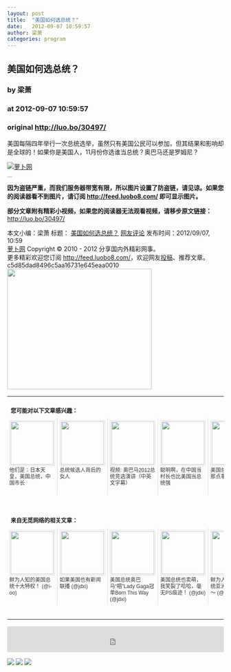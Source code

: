 ```yaml
---
layout: post
title:  "美国如何选总统？"
date:   2012-09-07 10:59:57
author: 梁萧
categories: program
---
```


## 美国如何选总统？
### by 梁萧
### at 2012-09-07 10:59:57
### original <http://luo.bo/30497/>

<p>美国每隔四年举行一次总统选举，虽然只有美国公民可以参加，但其结果和影响却是全球的！如果你是美国人，11月份你选谁当总统？奥巴马还是罗姆尼？</p><p><a title="萝卜网" href="http://dulei.si/files/2012/09/07/427a0c5b92ade21e40311c5579a897cd.jpg"><img title="萝卜网" src="http://dulei.si/files/2012/09/07/427a0c5b92ade21e40311c5579a897cd.jpg" alt="萝卜网" border="0"></a></p><p style="margin:0;padding:0;height:1px;overflow:hidden"> <a href="http://www.wumii.com/widget/relatedItems.htm" style="border:0"><img src="http://static.wumii.com/images/pixel.png" alt="无觅相关文章插件，快速提升流量" style="border:0;padding:0;margin:0"></a></p><p><strong>因为盗链严重，而我们服务器带宽有限，所以图片设置了防盗链，请见谅。如果您的阅读器看不到图片，请订阅 <a href="http://feed.luobo8.com/">http://feed.luobo8.com/</a> 即可显示图片。</strong></p><p><strong>部分文章附有精彩小视频，如果您的阅读器无法观看视频，请移步原文链接：</strong> <a href="http://luo.bo/30497/" title="美国如何选总统？">http://luo.bo/30497/</a></p> 本文小编：梁萧 标题： <a href="http://luo.bo/30497/" title="美国如何选总统？">美国如何选总统？</a> <a href="http://luo.bo/30497/#comments" title="to the comments">网友评论</a> 发布时间：2012/09/07, 10:59 <br> <a href="http://luo.bo/" title="萝卜网 - 人人都是艺术家">萝卜网</a> Copyright © 2010 - 2012 分享国内外精彩网事。<br> 更多精彩欢迎您订阅 <a href="http://feed.luobo8.com/">http://feed.luobo8.com/</a>，欢迎网友<a href="http://luo.bo/delivery/">投稿</a>、推荐文章。<br> c5d85dad8496c5aa16731e645eaa0010<br><a href="http://s.click.taobao.com/t_9?p=mm_11009023_2276368_9074249&amp;l=http%3A%2F%2Fmall.taobao.com%2F&amp;eventid=101766"><img src="http://a.tbcdn.cn/apps/med/www/images/pub/tmall/336x280.jpg" width="336px" height="280px" border="0"></a><br><table cellspacing="0" cellpadding="3" border="0" style="clear:both"><tr><td colspan="5"><b><font size="-1" style="display:block!important;padding:20px 0 5px!important">您可能对以下文章感兴趣：</font></b></td></tr><tr><td width="106" valign="top" style="padding:5px!important;margin:0!important"> <a title="他们是：日本天皇，美国总统，中国巿长" style="text-decoration:none!important" href="http://app.wumii.com/ext/redirect?url=http%3A%2F%2Fluo.bo%2F30130%2F&amp;from=http%3A%2F%2Fluo.bo%2F30497%2F"> <img style="margin:0!important;padding:2px!important;border:1px solid #dddddd!important;width:100px!important;height:100px!important" src="http://static.wumii.cn/site_images/2012/09/01/45929774.jpg" width="100px" height="100px"><br> <font size="-1" color="#333333" style="display:block!important;line-height:15px!important;width:106px!important;font:12px/15px arial!important;height:60px!important;margin:3px 0 0 0!important;padding:0!important;overflow:hidden!important">他们是：日本天皇，美国总统，中国巿长</font> </a></td><td width="106" valign="top" style="padding:5px!important;margin:0!important;border-left:1px solid #dddddd!important"> <a title="总统候选人背后的女人" style="text-decoration:none!important" href="http://app.wumii.com/ext/redirect?url=http%3A%2F%2Fluo.bo%2F30471%2F&amp;from=http%3A%2F%2Fluo.bo%2F30497%2F"> <img style="margin:0!important;padding:2px!important;border:1px solid #dddddd!important;width:100px!important;height:100px!important" src="http://static.wumii.cn/site_images/2012/09/06/46923509.jpg" width="100px" height="100px"><br> <font size="-1" color="#333333" style="display:block!important;line-height:15px!important;width:106px!important;font:12px/15px arial!important;height:60px!important;margin:3px 0 0 0!important;padding:0!important;overflow:hidden!important">总统候选人背后的女人</font> </a></td><td width="106" valign="top" style="padding:5px!important;margin:0!important;border-left:1px solid #dddddd!important"> <a title="视频: 奥巴马2012总统竞选演讲（中英文字幕）" style="text-decoration:none!important" href="http://app.wumii.com/ext/redirect?url=http%3A%2F%2Fluo.bo%2F30093%2F&amp;from=http%3A%2F%2Fluo.bo%2F30497%2F"> <img style="margin:0!important;padding:2px!important;border:1px solid #dddddd!important;width:100px!important;height:100px!important" src="http://static.wumii.cn/site_images/2012/08/31/45799646.jpg" width="100px" height="100px"><br> <font size="-1" color="#333333" style="display:block!important;line-height:15px!important;width:106px!important;font:12px/15px arial!important;height:60px!important;margin:3px 0 0 0!important;padding:0!important;overflow:hidden!important">视频: 奥巴马2012总统竞选演讲（中英文字幕）</font> </a></td><td width="106" valign="top" style="padding:5px!important;margin:0!important;border-left:1px solid #dddddd!important"> <a title="聪明啊，在中国当村长也比美国当总统强" style="text-decoration:none!important" href="http://app.wumii.com/ext/redirect?url=http%3A%2F%2Fluo.bo%2F29846%2F&amp;from=http%3A%2F%2Fluo.bo%2F30497%2F"> <img style="margin:0!important;padding:2px!important;border:1px solid #dddddd!important;width:100px!important;height:100px!important" src="http://static.wumii.cn/site_images/2012/08/27/44886840.jpg" width="100px" height="100px"><br> <font size="-1" color="#333333" style="display:block!important;line-height:15px!important;width:106px!important;font:12px/15px arial!important;height:60px!important;margin:3px 0 0 0!important;padding:0!important;overflow:hidden!important">聪明啊，在中国当村长也比美国当总统强</font> </a></td><td width="106" valign="top" style="padding:5px!important;margin:0!important;border-left:1px solid #dddddd!important"> <a title="美国总统保镖招妓那点事" style="text-decoration:none!important" href="http://app.wumii.com/ext/redirect?url=http%3A%2F%2Fluo.bo%2F23574%2F&amp;from=http%3A%2F%2Fluo.bo%2F30497%2F"> <img style="margin:0!important;padding:2px!important;border:1px solid #dddddd!important;width:100px!important;height:100px!important" src="http://static.wumii.cn/site_images/2012/04/19/19853013.jpg" width="100px" height="100px"><br> <font size="-1" color="#333333" style="display:block!important;line-height:15px!important;width:106px!important;font:12px/15px arial!important;height:60px!important;margin:3px 0 0 0!important;padding:0!important;overflow:hidden!important">美国总统保镖招妓那点事</font> </a></td></tr> <td><br><tr><td colspan="5"><b><font size="-1" style="display:block!important;padding:20px 0 5px!important">来自无觅网络的相关文章：</font></b></td></tr><tr><td width="106" valign="top" style="padding:5px!important;margin:0!important"> <a title="鲜为人知的美国总统十大特权！" style="text-decoration:none!important" href="http://app.wumii.com/ext/redirect?url=http%3A%2F%2Fwww.i-oo.com%2Fpost%2F125.html&amp;from=http%3A%2F%2Fluo.bo%2F30497%2F"> <img style="margin:0!important;padding:2px!important;border:1px solid #dddddd!important;width:100px!important;height:100px!important" src="http://static.wumii.cn/site_images/2011/07/27/19264604.jpg" width="100px" height="100px"><br> <font size="-1" color="#333333" style="display:block!important;line-height:15px!important;width:106px!important;font:12px/15px arial!important;height:60px!important;margin:3px 0 0 0!important;padding:0!important;overflow:hidden!important">鲜为人知的美国总统十大特权！ (@i-oo)</font> </a></td><td width="106" valign="top" style="padding:5px!important;margin:0!important;border-left:1px solid #dddddd!important"> <a title="如果美国也有新闻联播" style="text-decoration:none!important" href="http://app.wumii.com/ext/redirect?url=http%3A%2F%2Fjdxi.net%2Fpost%2Fxin-wen-lian-bo%2F&amp;from=http%3A%2F%2Fluo.bo%2F30497%2F"> <img style="margin:0!important;padding:2px!important;border:1px solid #dddddd!important;width:100px!important;height:100px!important" src="http://static.wumii.com/site_images/2012/06/29/33030859.jpg" width="100px" height="100px"><br> <font size="-1" color="#333333" style="display:block!important;line-height:15px!important;width:106px!important;font:12px/15px arial!important;height:60px!important;margin:3px 0 0 0!important;padding:0!important;overflow:hidden!important">如果美国也有新闻联播 (@jdxi)</font> </a></td><td width="106" valign="top" style="padding:5px!important;margin:0!important;border-left:1px solid #dddddd!important"> <a title="美国总统奥巴马“唱”Lady Gaga冠单Born This Way" style="text-decoration:none!important" href="http://app.wumii.com/ext/redirect?url=http%3A%2F%2Fjdxi.net%2Fpost%2Fobama-gaga%2F&amp;from=http%3A%2F%2Fluo.bo%2F30497%2F"> <img style="margin:0!important;padding:2px!important;border:1px solid #dddddd!important;width:100px!important;height:100px!important" src="http://static.wumii.cn/site_images/2012/01/13/13916562.jpg" width="100px" height="100px"><br> <font size="-1" color="#333333" style="display:block!important;line-height:15px!important;width:106px!important;font:12px/15px arial!important;height:60px!important;margin:3px 0 0 0!important;padding:0!important;overflow:hidden!important">美国总统奥巴马“唱”Lady Gaga冠单Born This Way (@jdxi)</font> </a></td><td width="106" valign="top" style="padding:5px!important;margin:0!important;border-left:1px solid #dddddd!important"> <a title="美国总统也卖萌，我笑裂了哈哈，毫无PS痕迹！" style="text-decoration:none!important" href="http://app.wumii.com/ext/redirect?url=http%3A%2F%2Fjdxi.net%2Fpost%2Fobama-ps%2F&amp;from=http%3A%2F%2Fluo.bo%2F30497%2F"> <img style="margin:0!important;padding:2px!important;border:1px solid #dddddd!important;width:100px!important;height:100px!important" src="http://static.wumii.cn/site_images/2012/05/27/28067813.jpg" width="100px" height="100px"><br> <font size="-1" color="#333333" style="display:block!important;line-height:15px!important;width:106px!important;font:12px/15px arial!important;height:60px!important;margin:3px 0 0 0!important;padding:0!important;overflow:hidden!important">美国总统也卖萌，我笑裂了哈哈，毫无PS痕迹！ (@jdxi)</font> </a></td><td width="106" valign="top" style="padding:5px!important;margin:0!important;border-left:1px solid #dddddd!important"> <a title="鲜为人知de美国总统亚洲之行图片集～" style="text-decoration:none!important" href="http://app.wumii.com/ext/redirect?url=http%3A%2F%2Fwww.i-oo.com%2Fpost%2F280.html&amp;from=http%3A%2F%2Fluo.bo%2F30497%2F"> <img style="margin:0!important;padding:2px!important;border:1px solid #dddddd!important;width:100px!important;height:100px!important" src="http://static.wumii.cn/site_images/2011/07/27/19269777.jpg" width="100px" height="100px"><br> <font size="-1" color="#333333" style="display:block!important;line-height:15px!important;width:106px!important;font:12px/15px arial!important;height:60px!important;margin:3px 0 0 0!important;padding:0!important;overflow:hidden!important">鲜为人知de美国总统亚洲之行图片集～ (@i-oo)</font> </a></td></tr><tr><td colspan="5" align="right"> <a style="text-decoration:none!important" href="http://www.wumii.com/widget/relatedItems" title="无觅相关文章插件"> <font size="-1" color="#bbbbbb" style="display:block!important;font-family:arial!important;padding:5px 0!important;font-size:12px!important;color:#bbb!important">无觅</font> </a></td></tr></td></table><p><iframe src="http://feedads.g.doubleclick.net/~ah/f/7sv1ooo89v8jfelhdjk8plpa64/468/60#http%3A%2F%2Fluo.bo%2F30497%2F" width="100%" height="60" frameborder="0" scrolling="no" marginwidth="0" marginheight="0"></iframe></p><div>
<a href="http://feeds.feedburner.com/~ff/tamd?a=1dPc6lAvKPQ:tMk1dvIUUlI:yIl2AUoC8zA"><img src="http://feeds.feedburner.com/~ff/tamd?d=yIl2AUoC8zA" border="0"></a> <a href="http://feeds.feedburner.com/~ff/tamd?a=1dPc6lAvKPQ:tMk1dvIUUlI:qj6IDK7rITs"><img src="http://feeds.feedburner.com/~ff/tamd?d=qj6IDK7rITs" border="0"></a> <a href="http://feeds.feedburner.com/~ff/tamd?a=1dPc6lAvKPQ:tMk1dvIUUlI:-BTjWOF_DHI"><img src="http://feeds.feedburner.com/~ff/tamd?i=1dPc6lAvKPQ:tMk1dvIUUlI:-BTjWOF_DHI" border="0"></a>
</div>